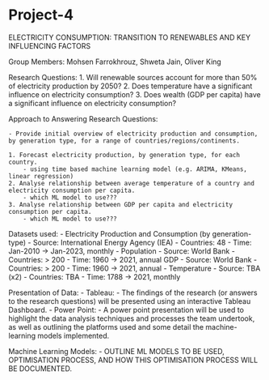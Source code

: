 # Project-4

ELECTRICITY CONSUMPTION: TRANSITION TO RENEWABLES AND KEY INFLUENCING FACTORS

Group Members: Mohsen Farrokhrouz, Shweta Jain, Oliver King

Research Questions:
    1. Will renewable sources account for more than 50% of electricity production by 2050?
    2. Does temperature have a significant influence on electricity consumption?
    3. Does wealth (GDP per capita) have a significant influence on electricity consumption?

Approach to Answering Research Questions:

    - Provide initial overview of electricity production and consumption, by generation type, for a range of countries/regions/continents.

    1. Forecast electricity production, by generation type, for each country.
        - using time based machine learning model (e.g. ARIMA, KMeans, linear regression)
    2. Analyse relationship between average temperature of a country and electricity consumption per capita.
        - which ML model to use???
    3. Analyse relationship between GDP per capita and electricity consumption per capita.
        - which ML model to use???

Datasets used:
    - Electricity Production and Consumption (by generation-type)
        - Source: International Energy Agency (IEA)
        - Countries: 48
        - Time: Jan-2010 -> Jan-2023, monthly
    - Population
        - Source: World Bank
        - Countries: > 200
        - Time: 1960 -> 2021, annual
    GDP
        - Source: World Bank
        - Countries: > 200
        - Time: 1960 -> 2021, annual
    - Temperature
        - Source: TBA (x2)
        - Countries: TBA
        - Time: 1788 -> 2021, monthly

Presentation of Data:
    - Tableau:
        - The findings of the research (or answers to the research questions) will be presented using an interactive Tableau Dashboard.
    - Power Point:
        - A power point presentation will be used to highlight the data analysis techniques and processes the team undertook, as well as outlining the platforms used and some detail the machine-learning models implemented.

Machine Learning Models:
    - OUTLINE ML MODELS TO BE USED, OPTIMISATION PROCESS, AND HOW THIS OPTIMISATION PROCESS WILL BE DOCUMENTED.